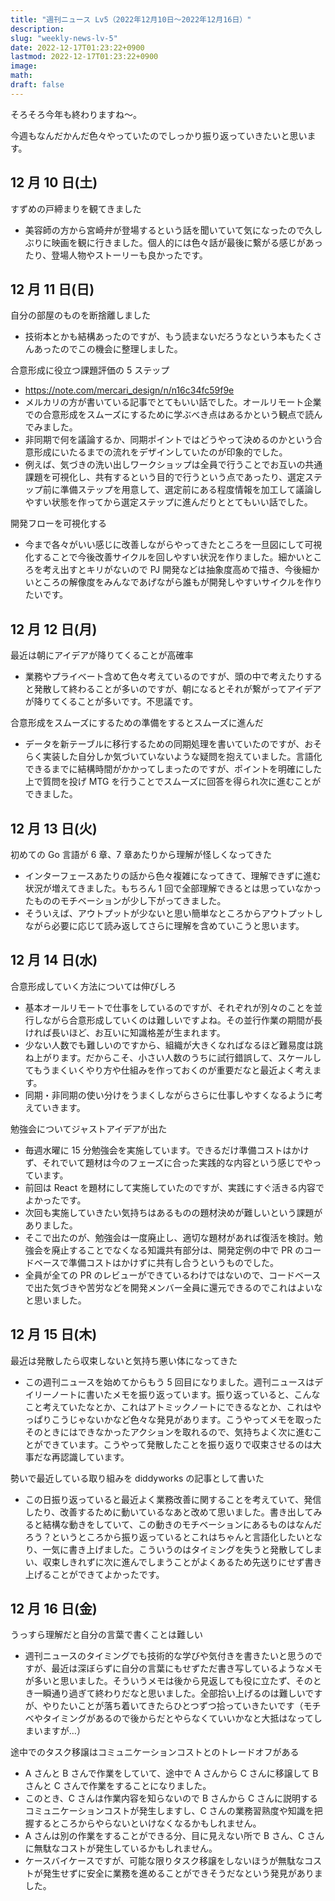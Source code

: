 ```yaml
---
title: "週刊ニュース Lv5（2022年12月10日～2022年12月16日）"
description:
slug: "weekly-news-lv-5"
date: 2022-12-17T01:23:22+0900
lastmod: 2022-12-17T01:23:22+0900
image:
math:
draft: false
---
```


そろそろ今年も終わりますね～。

今週もなんだかんだ色々やっていたのでしっかり振り返っていきたいと思います。

## 12 月 10 日(土)

すずめの戸締まりを観てきました

- 美容師の方から宮崎弁が登場するという話を聞いていて気になったので久しぶりに映画を観に行きました。個人的には色々話が最後に繋がる感じがあったり、登場人物やストーリーも良かったです。

## 12 月 11 日(日)

自分の部屋のものを断捨離しました

- 技術本とかも結構あったのですが、もう読まないだろうなという本もたくさんあったのでこの機会に整理しました。

合意形成に役立つ課題評価の 5 ステップ

- https://note.com/mercari_design/n/n16c34fc59f9e
- メルカリの方が書いている記事でとてもいい話でした。オールリモート企業での合意形成をスムーズにするために学ぶべき点はあるかという観点で読んでみました。
- 非同期で何を議論するか、同期ポイントではどうやって決めるのかという合意形成にいたるまでの流れをデザインしていたのが印象的でした。
- 例えば、気づきの洗い出しワークショップは全員で行うことでお互いの共通課題を可視化し、共有するという目的で行うという点であったり、選定ステップ前に準備ステップを用意して、選定前にある程度情報を加工して議論しやすい状態を作ってから選定ステップに進んだりととてもいい話でした。

開発フローを可視化する

- 今まで各々がいい感じに改善しながらやってきたところを一旦図にして可視化することで今後改善サイクルを回しやすい状況を作りました。細かいところを考え出すとキリがないので PJ 開発などは抽象度高めで描き、今後細かいところの解像度をみんなであげながら誰もが開発しやすいサイクルを作りたいです。

## 12 月 12 日(月)

最近は朝にアイデアが降りてくることが高確率

- 業務やプライベート含めて色々考えているのですが、頭の中で考えたりすると発散して終わることが多いのですが、朝になるとそれが繋がってアイデアが降りてくることが多いです。不思議です。

合意形成をスムーズにするための準備をするとスムーズに進んだ

- データを新テーブルに移行するための同期処理を書いていたのですが、おそらく実装した自分しか気づいていないような疑問を抱えていました。言語化できるまでに結構時間がかかってしまったのですが、ポイントを明確にした上で質問を投げ MTG を行うことでスムーズに回答を得られ次に進むことができました。

## 12 月 13 日(火)

初めての Go 言語が 6 章、7 章あたりから理解が怪しくなってきた

- インターフェースあたりの話から色々複雑になってきて、理解できずに進む状況が増えてきました。もちろん 1 回で全部理解できるとは思っていなかったもののモチベーションが少し下がってきました。
- そういえば、アウトプットが少ないと思い簡単なところからアウトプットしながら必要に応じて読み返してさらに理解を含めていこうと思います。

## 12 月 14 日(水)

合意形成していく方法については伸びしろ

- 基本オールリモートで仕事をしているのですが、それぞれが別々のことを並行しながら合意形成していくのは難しいですよね。その並行作業の期間が長ければ長いほど、お互いに知識格差が生まれます。
- 少ない人数でも難しいのですから、組織が大きくなればなるほど難易度は跳ね上がります。だからこそ、小さい人数のうちに試行錯誤して、スケールしてもうまくいくやり方や仕組みを作っておくのが重要だなと最近よく考えます。
- 同期・非同期の使い分けをうまくしながらさらに仕事しやすくなるように考えていきます。

勉強会についてジャストアイデアが出た

- 毎週水曜に 15 分勉強会を実施しています。できるだけ準備コストはかけず、それでいて題材は今のフェーズに合った実践的な内容という感じでやっています。
- 前回は React を題材にして実施していたのですが、実践にすぐ活きる内容でよかったです。
- 次回も実施していきたい気持ちはあるものの題材決めが難しいという課題がありました。
- そこで出たのが、勉強会は一度廃止し、適切な題材があれば復活を検討。勉強会を廃止することでなくなる知識共有部分は、開発定例の中で PR のコードベースで準備コストはかけずに共有し合うというものでした。
- 全員が全ての PR のレビューができているわけではないので、コードベースで出た気づきや苦労などを開発メンバー全員に還元できるのでこれはよいなと思いました。

## 12 月 15 日(木)

最近は発散したら収束しないと気持ち悪い体になってきた

- この週刊ニュースを始めてからもう 5 回目になりました。週刊ニュースはデイリーノートに書いたメモを振り返っています。振り返っていると、こんなこと考えていたなとか、これはアトミックノートにできるなとか、これはやっぱりこうじゃないかなど色々な発見があります。こうやってメモを取ったそのときにはできなかったアクションを取れるので、気持ちよく次に進むことができています。こうやって発散したことを振り返りで収束させるのは大事だな再認識しています。

勢いで最近している取り組みを diddyworks の記事として書いた

- この日振り返っていると最近よく業務改善に関することを考えていて、発信したり、改善するために動いているなあと改めて思いました。書き出してみると結構な動きをしていて、この動きのモチベーションにあるものはなんだろう？というところから振り返っているとこれはちゃんと言語化したいとなり、一気に書き上げました。こういうのはタイミングを失うと発散してしまい、収束しきれずに次に進んでしまうことがよくあるため先送りにせず書き上げることができてよかったです。

## 12 月 16 日(金)

うっすら理解だと自分の言葉で書くことは難しい

- 週刊ニュースのタイミングでも技術的な学びや気付きを書きたいと思うのですが、最近は深ぼらずに自分の言葉にもせずただ書き写しているようなメモが多いと思いました。そういうメモは後から見返しても役に立たず、そのとき一瞬通り過ぎて終わりだなと思いました。全部拾い上げるのは難しいですが、やりたいことが落ち着いてきたらひとつずつ拾っていきたいです（モチベやタイミングがあるので後からだとやらなくていいかなと大抵はなってしまいますが…）

途中でのタスク移譲はコミュニケーションコストとのトレードオフがある

- A さんと B さんで作業をしていて、途中で A さんから C さんに移譲して B さんと C さんで作業をすることになりました。
- このとき、C さんは作業内容を知らないので B さんから C さんに説明するコミュニケーションコストが発生しますし、C さんの業務習熟度や知識を把握するところからやらないといけなくなるかもしれません。
- A さんは別の作業をすることができる分、目に見えない所で B さん、C さんに無駄なコストが発生しているかもしれません。
- ケースバイケースですが、可能な限りタスク移譲をしないほうが無駄なコストが発生せずに安全に業務を進めることができそうだなという発見がありました。
